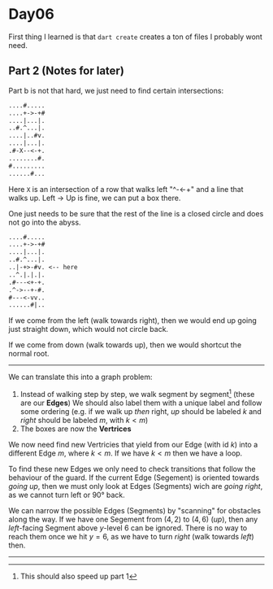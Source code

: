 # Day06

First thing I learned is that `dart create` creates a ton of files I probably wont need. 

## Part 2 (Notes for later)

Part b is not that hard, we just need to find certain intersections:

```txt
....#.....
....+->-+#
....|...|.
..#.^...|.
....|..#v.
....|...|.
.#-X--<-+.
........#.
#.........
......#...
```

Here `X` is an intersection of a row that walks left "^-<-+" and a line that 
walks up. Left -> Up is fine, we can put a box there.

One just needs to be sure that the rest of the line is a closed circle and does not
go into the abyss.

```txt
....#.....
....+->-+#
....|...|.
..#.^...|.
..|-+>-#v. <-- here
..^.|.|.|.
.#---<+-+.
.^->--+-#.
#---<-vv..
......#|..
```

If we come from the left (walk towards right), then
we would end up going just straight down, which would not circle back.

If we come from down (walk towards up), then
we would shortcut the normal root.

---

We can translate this into a graph problem:

1. Instead of walking step by step, we walk segment by segment[^1] (these are our **Edges**)
   We should also label them with a unique label and follow some ordering 
   (e.g. if we walk up *then* right, *up* should be labeled $k$ and *right* should be
   labeled $m$, with $k < m$) 
2. The boxes are now the **Vertrices**

We now need find new Vertricies that yield from our Edge (with id $k$) into a 
    different Edge $m$, where $k < m$.
  If we have $k < m$ then we have a loop.

To find these new Edges we only need to check transitions that follow 
    the behaviour of the guard.
  If the current Edge (Segement) is oriented towards *going up*,
    then we must only look at Edges (Segments) wich are *going right*, 
    as we cannot turn left or 90° back.

We can narrow the possible Edges (Segments) by "scanning" for 
    obstacles along the way.
  If we have one Segement from $(4,2)$ to $(4,6)$ (*up*),
    then any *left*-facing Segment above $y$-level $6$ can be ignored.
  There is no way to reach them once we hit $y=6$,
    as we have to turn *right* (walk towards *left*) then.

---

[^1]: This should also speed up part 1
